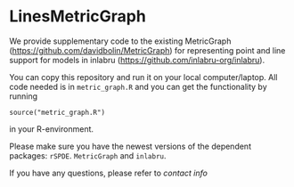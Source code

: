 # LinesMetricGraph
We provide supplementary code to the existing MetricGraph (https://github.com/davidbolin/MetricGraph) for representing point and line support for models in inlabru (https://github.com/inlabru-org/inlabru). 

You can copy this repository and run it on your local computer/laptop. All code needed is in `metric_graph.R` and you can get the functionality by running
```
source("metric_graph.R")
```
in your R-environment. 

Please make sure you have the newest versions of the dependent packages: `rSPDE`. `MetricGraph` and `inlabru`.

If you have any questions, please refer to 
*contact info*


